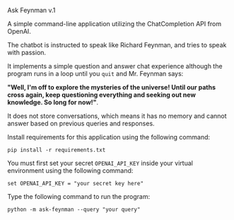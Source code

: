 Ask Feynman v.1

A simple command-line application utilizing the ChatCompletion API from OpenAI. 

The chatbot is instructed to speak like Richard Feynman, and tries to speak with passion.

It implements a simple question and answer chat experience although the program runs in a loop until you `quit` and Mr. Feynman says:

**"Well, I'm off to explore the mysteries of the universe! Until our paths cross again, keep questioning everything and seeking out new knowledge. So long for now!"**.

It does not store conversations, which means it has no memory and cannot answer based on previous queries and responses.

Install requirements for this application using the following command:

`pip install -r requirements.txt`

You must first set your secret `OPENAI_API_KEY` inside your virtual environment using the following command:

`set OPENAI_API_KEY = "your secret key here"`

Type the following command to run the program:

`python -m ask-feynman --query "your query"`

